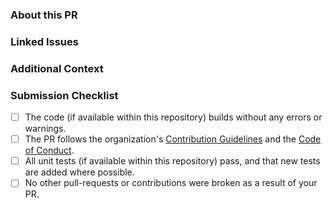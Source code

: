 <!--
    DO NOT IGNORE THIS TEMPLATE!
    You are creating a new pull request within a Jarsoft repository.

    Before submitting the PR, please make sure you have done the following:

    - Read the [Contributing Guide](https://github.com/jarsft/.github/blob/production/CONTRIBUTING.md).
    - Checked that a PR that solves this issue the same way does not already exist (i.e. no duplicates exist).
    - Provided a clear, concise description that addresses **what** issue the PR is solving, or reference the issue that it solves (e.g. `fixes #123`).

    Please remove this message once you have finished this pull-request!
-->

### About this PR

<!-- 
    Provide a clear description of this pull-request, especially **what** this PR is solving.
    Your PR may be denied if the description is not clear or does not concisely explain the issue it solves.
-->

### Linked Issues

<!--
    THIS FIELD IS OPTIONAL!
    Provide issues that are linked to this pull-request, if possible and is not obvious, provide reasoning how this issue is related.

    If no issues are linked, feel free to remove this section.
-->

### Additional Context

<!--
    THIS FIELD IS OPTIONAL!
    Provide additional information that you'd like to focus on or just add to the pull-request.

    If you don't have any additional information to add, feel free to remove this section.
-->

### Submission Checklist

<!-- Before submitting this PR, please make sure: -->

- [ ] The code (if available within this repository) builds without any errors or warnings.
- [ ] The PR follows the organization's [Contribution Guidelines](https://github.com/jarsft/.github/blob/production/CONTRIBUTING.md) and the [Code of Conduct](https://github.com/jarsft/.github/blob/production/CODE_OF_CONDUCT.md).
- [ ] All unit tests (if available within this repository) pass, and that new tests are added where possible.
- [ ] No other pull-requests or contributions were broken as a result of your PR.